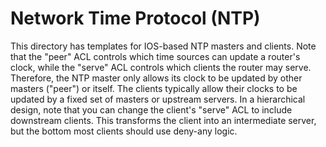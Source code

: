 # Network Time Protocol (NTP)
This directory has templates for IOS-based NTP masters and clients. Note that the "peer" ACL controls which time sources can update a router's clock, while the "serve" ACL controls which clients the router may serve. Therefore, the NTP master only allows its clock to be updated by other masters ("peer") or itself. The clients typically allow their clocks to be updated by a fixed set of masters or upstream servers. In a hierarchical design, note that you can change the client's "serve" ACL to include downstream clients. This transforms the client into an intermediate server, but the bottom most clients should use deny-any logic.
